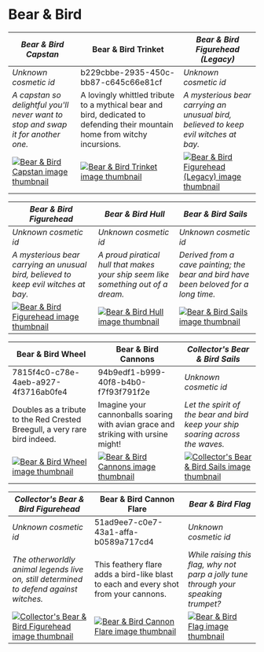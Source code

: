 # Bear & Bird

| *Bear & Bird Capstan* | Bear & Bird Trinket | *Bear & Bird Figurehead (Legacy)* |
| --------------------- | ------------------- | --------------------------------- |
| *Unknown cosmetic id* | b229cbbe-2935-450c-bb87-c645c66e81cf | *Unknown cosmetic id* |
| *A capstan so delightful you'll never want to stop and swap it for another one.* | A lovingly whittled tribute to a mythical bear and bird, dedicated to defending their mountain home from witchy incursions. | *A mysterious bear carrying an unusual bird, believed to keep evil witches at bay.* |
| [![*Bear & Bird Capstan* image thumbnail](https://cdn.merciasquill.com/images/67035fed8ad30bf0035179c4)](https://seaofthieves.wiki.gg/wiki/Bear_&_Bird_Capstan) | [![Bear & Bird Trinket image thumbnail](https://seaofthieves.wiki.gg/images/0/0f/Bear_%26_Bird_Trinket.png)](https://seaofthieves.wiki.gg/wiki/Bear_&_Bird_Trinket) | [![*Bear & Bird Figurehead (Legacy)* image thumbnail](https://cdn.merciasquill.com/images/67035fed8ad30bf0035179c4)](https://seaofthieves.wiki.gg/wiki/Bear_&_Bird_Figurehead_(Legacy)) |

| *Bear & Bird Figurehead* | *Bear & Bird Hull* | *Bear & Bird Sails* |
| ------------------------ | ------------------ | ------------------- |
| *Unknown cosmetic id* | *Unknown cosmetic id* | *Unknown cosmetic id* |
| *A mysterious bear carrying an unusual bird, believed to keep evil witches at bay.* | *A proud piratical hull that makes your ship seem like something out of a dream.* | *Derived from a cave painting; the bear and bird have been beloved for a long time.* |
| [![*Bear & Bird Figurehead* image thumbnail](https://cdn.merciasquill.com/images/67035fed8ad30bf0035179c4)](https://seaofthieves.wiki.gg/wiki/Bear_&_Bird_Figurehead) | [![*Bear & Bird Hull* image thumbnail](https://cdn.merciasquill.com/images/67035fed8ad30bf0035179c4)](https://seaofthieves.wiki.gg/wiki/Bear_&_Bird_Hull) | [![*Bear & Bird Sails* image thumbnail](https://cdn.merciasquill.com/images/67035fed8ad30bf0035179c4)](https://seaofthieves.wiki.gg/wiki/Bear_&_Bird_Sails) |

| Bear & Bird Wheel | Bear & Bird Cannons | *Collector's Bear & Bird Sails* |
| ----------------- | ------------------- | ------------------------------- |
| 7815f4c0-c78e-4aeb-a927-4f3716ab0fe4 | 94b9edf1-b999-40f8-b4b0-f7f93f791f2e | *Unknown cosmetic id* |
| Doubles as a tribute to the Red Crested Breegull, a very rare bird indeed. | Imagine your cannonballs soaring with avian grace and striking with ursine might! | *Let the spirit of the bear and bird keep your ship soaring across the waves.* |
| [![Bear & Bird Wheel image thumbnail](https://seaofthieves.wiki.gg/images/b/b9/Bear_%26_Bird_Wheel.png)](https://seaofthieves.wiki.gg/wiki/Bear_&_Bird_Wheel) | [![Bear & Bird Cannons image thumbnail](https://seaofthieves.wiki.gg/images/1/19/Bear_%26_Bird_Cannons.png)](https://seaofthieves.wiki.gg/wiki/Bear_&_Bird_Cannons) | [![*Collector's Bear & Bird Sails* image thumbnail](https://cdn.merciasquill.com/images/67035fed8ad30bf0035179c4)](https://seaofthieves.wiki.gg/wiki/Collector's_Bear_&_Bird_Sails) |

| *Collector's Bear & Bird Figurehead* | Bear & Bird Cannon Flare | *Bear & Bird Flag* |
| ------------------------------------ | ------------------------ | ------------------ |
| *Unknown cosmetic id* | 51ad9ee7-c0e7-43a1-affa-b0589a717cd4 | *Unknown cosmetic id* |
| *The otherworldly animal legends live on, still determined to defend against witches.* | This feathery flare adds a bird-like blast to each and every shot from your cannons. | *While raising this flag, why not parp a jolly tune through your speaking trumpet?* |
| [![*Collector's Bear & Bird Figurehead* image thumbnail](https://cdn.merciasquill.com/images/67035fed8ad30bf0035179c4)](https://seaofthieves.wiki.gg/wiki/Collector's_Bear_&_Bird_Figurehead) | [![Bear & Bird Cannon Flare image thumbnail](https://seaofthieves.wiki.gg/images/e/e5/Bear_%26_Bird_Cannon_Flare.png)](https://seaofthieves.wiki.gg/wiki/Bear_&_Bird_Cannon_Flare) | [![*Bear & Bird Flag* image thumbnail](https://cdn.merciasquill.com/images/67035fed8ad30bf0035179c4)](https://seaofthieves.wiki.gg/wiki/Bear_&_Bird_Flag) |
